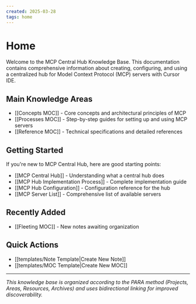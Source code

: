 ```yaml
---
created: 2025-03-28
tags: home
---
```


# Home

Welcome to the MCP Central Hub Knowledge Base. This documentation contains comprehensive information about creating, configuring, and using a centralized hub for Model Context Protocol (MCP) servers with Cursor IDE.

## Main Knowledge Areas

- [[Concepts MOC]] - Core concepts and architectural principles of MCP
- [[Processes MOC]] - Step-by-step guides for setting up and using MCP servers
- [[Reference MOC]] - Technical specifications and detailed references

## Getting Started

If you're new to MCP Central Hub, here are good starting points:

- [[MCP Central Hub]] - Understanding what a central hub does
- [[MCP Hub Implementation Process]] - Complete implementation guide
- [[MCP Hub Configuration]] - Configuration reference for the hub
- [[MCP Server List]] - Comprehensive list of available servers

## Recently Added

- [[Fleeting MOC]] - New notes awaiting organization

## Quick Actions

- [[templates/Note Template|Create New Note]]
- [[templates/MOC Template|Create New MOC]]

---

_This knowledge base is organized according to the PARA method (Projects, Areas, Resources, Archives) and uses bidirectional linking for improved discoverability._
